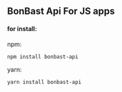## BonBast Api For JS apps





#### for install:
npm:
```bash
npm install bonbast-api
```
yarn:
```bash
yarn install bonbast-api
```
















